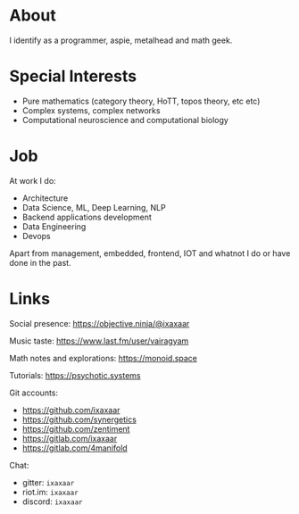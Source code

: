 # About

I identify as a programmer, aspie, metalhead and math geek.

# Special Interests

- Pure mathematics (category theory, HoTT, topos theory, etc etc)
- Complex systems, complex networks
- Computational neuroscience and computational biology

# Job

At work I do:

- Architecture
- Data Science, ML, Deep Learning, NLP
- Backend applications development
- Data Engineering
- Devops

Apart from management, embedded, frontend, IOT and whatnot I do or have done in the past.

# Links

Social presence: https://objective.ninja/@ixaxaar

Music taste: https://www.last.fm/user/vairagyam

Math notes and explorations: https://monoid.space

Tutorials: https://psychotic.systems

Git accounts:

- https://github.com/ixaxaar
- https://github.com/synergetics
- https://github.com/zentiment
- https://gitlab.com/ixaxaar
- https://gitlab.com/4manifold

Chat:

- gitter: `ixaxaar`
- riot.im: `ixaxaar`
- discord: `ixaxaar`
